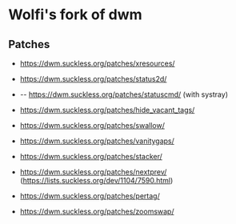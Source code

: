 # Wolfi's fork of dwm

## Patches

* https://dwm.suckless.org/patches/xresources/
* https://dwm.suckless.org/patches/status2d/
* -- https://dwm.suckless.org/patches/statuscmd/ (with systray)
* https://dwm.suckless.org/patches/hide_vacant_tags/
* https://dwm.suckless.org/patches/swallow/
* https://dwm.suckless.org/patches/vanitygaps/

* https://dwm.suckless.org/patches/stacker/
* https://dwm.suckless.org/patches/nextprev/ (https://lists.suckless.org/dev/1104/7590.html)
* https://dwm.suckless.org/patches/pertag/
* https://dwm.suckless.org/patches/zoomswap/

